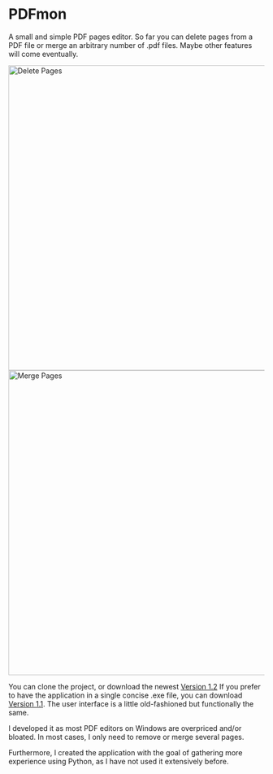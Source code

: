 # PDFmon
A small and simple PDF pages editor.
So far you can delete pages from a PDF file or merge an arbitrary number of .pdf files.
Maybe other features will come eventually.

<img src="https://user-images.githubusercontent.com/35760266/236685300-6cd24298-f4da-4fab-b5f5-a73f440666dc.png" alt="Delete Pages" width="600"/>
<img src="https://user-images.githubusercontent.com/35760266/236685302-7a7bc069-2e1f-4091-aa5a-383b1e8c17cb.png" alt="Merge Pages" width="600"/>


You can clone the project, or download the newest [Version 1.2](https://github.com/SimonSeibert/PDFmon/releases/tag/1.2)
If you prefer to have the application in a single concise .exe file, you can download [Version 1.1](https://github.com/SimonSeibert/PDFmon/releases/tag/1.1). The user interface is a little old-fashioned but functionally the same.

I developed it as most PDF editors on Windows are overpriced and/or bloated. In most cases, I only need to remove or merge several pages.

Furthermore, I created the application with the goal of gathering more experience using Python, as I have not used it extensively before.

